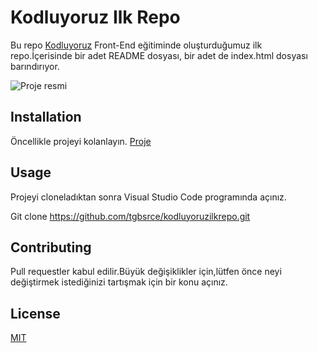 # Kodluyoruz Ilk Repo


Bu repo [Kodluyoruz](https://www.kodluyoruz.org/) Front-End eğitiminde oluşturduğumuz ilk repo.İçerisinde bir adet README dosyası, bir adet de index.html dosyası barındırıyor.

  ![Proje resmi](/kodluyoruzilkrepo/mark.down.png)


## Installation

Öncellikle projeyi kolanlayın. [Proje](https://github.com/tgbsrce/kodluyoruzilkrepo.git)

## Usage

Projeyi cloneladıktan sonra Visual Studio Code programında açınız.


 Git clone https://github.com/tgbsrce/kodluyoruzilkrepo.git

## Contributing

Pull requestler kabul edilir.Büyük değişiklikler için,lütfen önce neyi değiştirmek istediğinizi tartışmak için bir konu açınız.
## License

[MIT](https://choosealicense.com/licenses/mit/)


